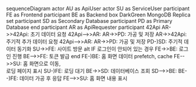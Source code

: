 sequenceDiagram
  actor AU as ApiUser
  actor SU as ServiceUser
  participant FE as Frontend
  participant BE as Backend
  box DarkGreen MongoDB Replica set
  participant SD as Secondary Database
  participant PD as Primary Database
  end
  participant AR as ApiRequester
  participant 42Api
    AR->>42Api: 초기 데이터 요청
    42Api-->>AR: 
    AR->>PD: 가공 및 저장
    AR->>42Api: 주기적 추가 데이터 요청
    42Api-->>AR: 
    AR->>PD: 가공 및 저장
    PD-)SD: 주기적 데이터 동기화
    SU->>FE: 사이트 방문
    alt IF 로그인이 안되어 있는 경우
      FE->>BE: 로그인 진행
      BE-->>FE: 토큰 발급
    end
    FE-)BE: 홈 화면 데이터 prefetch, cache
    FE-->>SU: 홈 화면으로 이동,<br/>로딩 페이지 표시
    SU-)FE: 로딩 대기
    BE->>SD: 데이터베이스 조회
    SD-->>BE: 
    BE--)FE: 데이터 가공 후 응답
    FE-->>SU: 홈 화면 내용 표시
